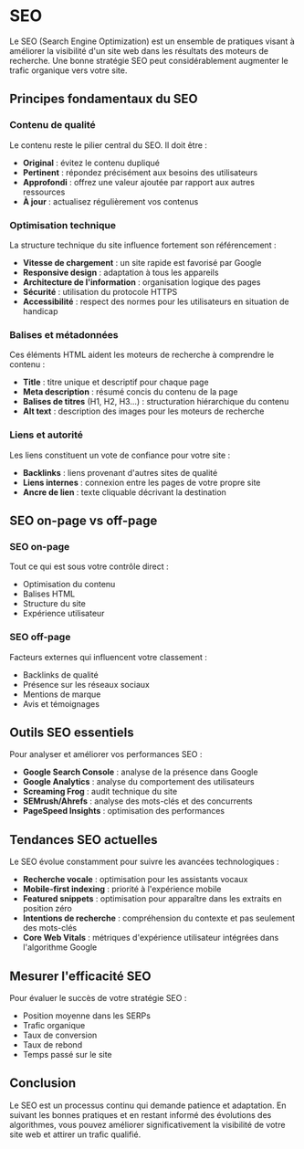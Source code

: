 # SEO

Le SEO (Search Engine Optimization) est un ensemble de pratiques visant à améliorer la visibilité d'un site web dans les résultats des moteurs de recherche. Une bonne stratégie SEO peut considérablement augmenter le trafic organique vers votre site.

## Principes fondamentaux du SEO

### Contenu de qualité

Le contenu reste le pilier central du SEO. Il doit être :
- **Original** : évitez le contenu dupliqué
- **Pertinent** : répondez précisément aux besoins des utilisateurs
- **Approfondi** : offrez une valeur ajoutée par rapport aux autres ressources
- **À jour** : actualisez régulièrement vos contenus

### Optimisation technique

La structure technique du site influence fortement son référencement :
- **Vitesse de chargement** : un site rapide est favorisé par Google
- **Responsive design** : adaptation à tous les appareils
- **Architecture de l'information** : organisation logique des pages
- **Sécurité** : utilisation du protocole HTTPS
- **Accessibilité** : respect des normes pour les utilisateurs en situation de handicap

### Balises et métadonnées

Ces éléments HTML aident les moteurs de recherche à comprendre le contenu :
- **Title** : titre unique et descriptif pour chaque page
- **Meta description** : résumé concis du contenu de la page
- **Balises de titres** (H1, H2, H3...) : structuration hiérarchique du contenu
- **Alt text** : description des images pour les moteurs de recherche

### Liens et autorité

Les liens constituent un vote de confiance pour votre site :
- **Backlinks** : liens provenant d'autres sites de qualité
- **Liens internes** : connexion entre les pages de votre propre site
- **Ancre de lien** : texte cliquable décrivant la destination

## SEO on-page vs off-page

### SEO on-page
Tout ce qui est sous votre contrôle direct :
- Optimisation du contenu
- Balises HTML
- Structure du site
- Expérience utilisateur

### SEO off-page
Facteurs externes qui influencent votre classement :
- Backlinks de qualité
- Présence sur les réseaux sociaux
- Mentions de marque
- Avis et témoignages

## Outils SEO essentiels

Pour analyser et améliorer vos performances SEO :
- **Google Search Console** : analyse de la présence dans Google
- **Google Analytics** : analyse du comportement des utilisateurs
- **Screaming Frog** : audit technique du site
- **SEMrush/Ahrefs** : analyse des mots-clés et des concurrents
- **PageSpeed Insights** : optimisation des performances

## Tendances SEO actuelles

Le SEO évolue constamment pour suivre les avancées technologiques :
- **Recherche vocale** : optimisation pour les assistants vocaux
- **Mobile-first indexing** : priorité à l'expérience mobile
- **Featured snippets** : optimisation pour apparaître dans les extraits en position zéro
- **Intentions de recherche** : compréhension du contexte et pas seulement des mots-clés
- **Core Web Vitals** : métriques d'expérience utilisateur intégrées dans l'algorithme Google

## Mesurer l'efficacité SEO

Pour évaluer le succès de votre stratégie SEO :
- Position moyenne dans les SERPs
- Trafic organique
- Taux de conversion
- Taux de rebond
- Temps passé sur le site

## Conclusion

Le SEO est un processus continu qui demande patience et adaptation. En suivant les bonnes pratiques et en restant informé des évolutions des algorithmes, vous pouvez améliorer significativement la visibilité de votre site web et attirer un trafic qualifié.
